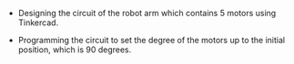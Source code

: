 - Designing the circuit of the robot arm which contains 5 motors using Tinkercad.

- Programming the circuit to set the degree of the motors up to the initial position, which is 90 degrees.

